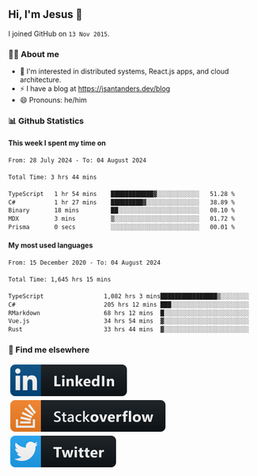 ## Hi, I'm Jesus 👋

I joined GitHub on `13 Nov 2015`.

<!-- Talking about you -->

### 👨‍💻 About me

- 👦 I'm interested in distributed systems, React.js apps, and cloud architecture.
- ⚡️ I have a blog at <https://jsantanders.dev/blog>
- 😄 Pronouns: he/him

### 📊 Github Statistics

#### This week I spent my time on

<!--START_SECTION:weekly-->

```txt
From: 28 July 2024 - To: 04 August 2024

Total Time: 3 hrs 44 mins

TypeScript   1 hr 54 mins    ████████████▓░░░░░░░░░░░░   51.28 %
C#           1 hr 27 mins    █████████▓░░░░░░░░░░░░░░░   38.89 %
Binary       18 mins         ██░░░░░░░░░░░░░░░░░░░░░░░   08.10 %
MDX          3 mins          ▒░░░░░░░░░░░░░░░░░░░░░░░░   01.72 %
Prisma       0 secs          ░░░░░░░░░░░░░░░░░░░░░░░░░   00.01 %
```

<!--END_SECTION:weekly-->

#### My most used languages

<!--START_SECTION:alltime-->

```txt
From: 15 December 2020 - To: 04 August 2024

Total Time: 1,645 hrs 15 mins

TypeScript                 1,082 hrs 3 mins████████████████▒░░░░░░░░   65.77 %
C#                         205 hrs 12 mins ███░░░░░░░░░░░░░░░░░░░░░░   12.47 %
RMarkdown                  68 hrs 12 mins  █░░░░░░░░░░░░░░░░░░░░░░░░   04.15 %
Vue.js                     34 hrs 54 mins  ▓░░░░░░░░░░░░░░░░░░░░░░░░   02.12 %
Rust                       33 hrs 44 mins  ▓░░░░░░░░░░░░░░░░░░░░░░░░   02.05 %
```

<!--END_SECTION:alltime-->

### 📢 Find me elsewhere

<p>
  <a target="_blank" href="https://linkedin.com/in/jsantanders">
    <img src="https://github.com/jsantanders/jsantanders/blob/master/img/linkedin.svg" alt="LinkedIn" style="vertical-align:top; margin:4px">
  </a>
  
  <a target="_blank" href="https://stackoverflow.com/users/7318331/jesus-santander">
    <img src="https://github.com/jsantanders/jsantanders/blob/master/img/stackoverflow.svg" alt="StackOverflow" style="vertical-align:top; margin:4px">
  </a>
  
  <a target="_blank" href="http://twitter.com/jsantanders">
    <img src="https://github.com/jsantanders/jsantanders/blob/master/img/twitter.svg" alt="Twitter" style="vertical-align:top; margin:4px">
  </a>
</p>
